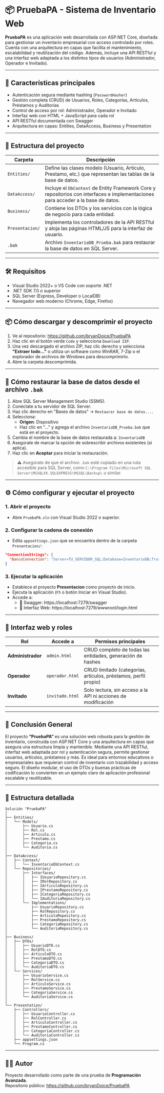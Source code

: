 
# 📦 PruebaPA - Sistema de Inventario Web

**PruebaPA** es una aplicación web desarrollada con ASP.NET Core, diseñada para gestionar un inventario empresarial con acceso controlado por roles. Cuenta con una arquitectura en capas que facilita el mantenimiento, escalabilidad y reutilización del código. Además, incluye una API RESTful y una interfaz web adaptada a los distintos tipos de usuarios (Administrador, Operador e Invitado).

---

## 🚀 Características principales

- Autenticación segura mediante hashing (`PasswordHasher`)
- Gestión completa (CRUD) de Usuarios, Roles, Categorías, Artículos, Préstamos y Auditorías
- Control de acceso por rol: Administrador, Operador e Invitado
- Interfaz web con HTML + JavaScript para cada rol
- API RESTful documentada con Swagger
- Arquitectura en capas: Entities, DataAccess, Business y Presentation

---

## 📂 Estructura del proyecto

| Carpeta        | Descripción                                                                 |
|----------------|------------------------------------------------------------------------------|
| `Entities/`    | Define las clases modelo (Usuario, Articulo, Prestamo, etc.) que representan las tablas de la base de datos. |
| `DataAccess/`  | Incluye el `DbContext` de Entity Framework Core y repositorios con interfaces e implementaciones para acceder a la base de datos. |
| `Business/`    | Contiene los DTOs y los servicios con la lógica de negocio para cada entidad. |
| `Presentacion/`| Implementa los controladores de la API RESTful y aloja las páginas HTML/JS para la interfaz de usuario. |
| `.bak`         | Archivo `InventarioDB_Prueba.bak` para restaurar la base de datos en SQL Server. |

---

## 🛠 Requisitos

- Visual Studio 2022+ o VS Code con soporte .NET
- .NET SDK 7.0 o superior
- SQL Server (Express, Developer o LocalDB)
- Navegador web moderno (Chrome, Edge, Firefox)

---

## 📦 Cómo descargar y descomprimir el proyecto

1. Ve al repositorio: https://github.com/bryanDoice/PruebaPA  
2. Haz clic en el botón verde `Code` y selecciona `Download ZIP`.
3. Una vez descargado el archivo ZIP, haz clic derecho y selecciona **"Extraer todo..."** o utiliza un software como WinRAR, 7-Zip o el explorador de archivos de Windows para descomprimirlo.
4. Abre la carpeta descomprimida.

---

## 🧩 Cómo restaurar la base de datos desde el archivo `.bak`

1. Abre SQL Server Management Studio (SSMS).
2. Conéctate a tu servidor de SQL Server.
3. Haz clic derecho en "Bases de datos" → `Restaurar base de datos...`.
4. Selecciona:
   - **Origen**: Dispositivo
   - Haz clic en "..." y agrega el archivo `InventarioDB_Prueba.bak` que está en el proyecto.
5. Cambia el nombre de la base de datos restaurada a: `InventarioDB`
6. Asegúrate de marcar la opción de sobrescribir archivos existentes (si aplica).
7. Haz clic en **Aceptar** para iniciar la restauración.

> ⚠️ Asegúrate de que el archivo `.bak` esté copiado en una ruta accesible para SQL Server, como `C:\Program Files\Microsoft SQL Server\MSSQLXX.SQLEXPRESS\MSSQL\Backup\` o similar.

---

## ⚙️ Cómo configurar y ejecutar el proyecto

### 1. Abrir el proyecto
- Abre `PruebaPA.sln` con Visual Studio 2022 o superior.

### 2. Configurar la cadena de conexión
- Edita `appsettings.json` que se encuentra dentro de la carpeta `Presentacion/`:

```json
"ConnectionStrings": {
  "BancoConnection": "Server=TU_SERVIDOR_SQL;Database=InventarioDB;Trusted_Connection=True;TrustServerCertificate=True"
}
```

### 3. Ejecutar la aplicación
- Establece el proyecto **Presentacion** como proyecto de inicio.
- Ejecuta la aplicación (`F5` o botón Iniciar en Visual Studio).
- Accede a:
  - 🔹 Swagger: https://localhost:7279/swagger
  - 🔹 Interfaz Web: https://localhost:7279/wwwroot/login.html

---

## 🧪 Interfaz web y roles

| Rol           | Accede a          | Permisos principales                                                             |
|---------------|------------------|----------------------------------------------------------------------------------|
| **Administrador** | `admin.html`      | CRUD completo de todas las entidades, generación de hashes                      |
| **Operador**      | `operador.html`   | CRUD limitado (categorías, artículos, préstamos, perfil propio)                |
| **Invitado**      | `invitado.html`   | Solo lectura, sin acceso a la API ni acciones de modificación                  |

---

## 🧠 Conclusión General

El proyecto **“PruebaPA”** es una solución web robusta para la gestión de inventario, construida con ASP.NET Core y una arquitectura en capas que asegura una estructura limpia y mantenible. Mediante una API RESTful, interfaz web adaptada por rol y autenticación segura, permite gestionar usuarios, artículos, préstamos y más. Es ideal para entornos educativos o empresariales que requieran control de inventario con trazabilidad y acceso seguro. El diseño modular, el uso de DTOs y buenas prácticas de codificación lo convierten en un ejemplo claro de aplicación profesional escalable y reutilizable.

---

## 🧾 Estructura detallada

```
Solución "PruebaPA" 
│
├── Entities/
│   └── Models/
│       ├── Usuario.cs
│       ├── Rol.cs
│       ├── Articulo.cs
│       ├── Prestamo.cs
│       ├── Categoria.cs         
│       └── Auditoria.cs
│
├── DataAccess/
│   ├── Context/
│   │   └── InventarioDbContext.cs
│   └── Repositories/
│       ├── Interfaces/
│       │   ├── IUsuarioRepository.cs
│       │   ├── IRolRepository.cs
│       │   ├── IArticuloRepository.cs
│       │   ├── IPrestamoRepository.cs
│       │   ├── ICategoriaRepository.cs
│       │   └── IAuditoriaRepository.cs
│       └── Implementations/
│           ├── UsuarioRepository.cs
│           ├── RolRepository.cs
│           ├── ArticuloRepository.cs
│           ├── PrestamoRepository.cs
│           ├── CategoriaRepository.cs
│           └── AuditoriaRepository.cs
│
├── Business/
│   ├── DTOs/
│   │   ├── UsuarioDTO.cs
│   │   ├── RolDTO.cs
│   │   ├── ArticuloDTO.cs
│   │   ├── PrestamoDTO.cs
│   │   ├── CategoriaDTO.cs
│   │   └── AuditoriaDTO.cs
│   └── Services/
│       ├── UsuarioService.cs
│       ├── RolService.cs
│       ├── ArticuloService.cs
│       ├── PrestamoService.cs
│       ├── CategoriaService.cs
│       └── AuditoriaService.cs
│
└── Presentation/          
    ├── Controllers/
    │   ├── UsuarioController.cs
    │   ├── RolController.cs
    │   ├── ArticuloController.cs
    │   ├── PrestamoController.cs
    │   ├── CategoriaController.cs
    │   └── AuditoriaController.cs                
    ├── appsettings.json               
    └── Program.cs
```

---

## 🧑‍💻 Autor

Proyecto desarrollado como parte de una prueba de **Programación Avanzada**.  
Repositorio público: https://github.com/bryanDoice/PruebaPA
